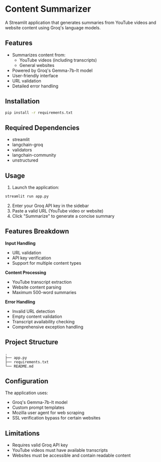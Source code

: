 # Content Summarizer

A Streamlit application that generates summaries from YouTube videos and website content using Groq's language models.

## Features

- Summarizes content from:
  - YouTube videos (including transcripts)
  - General websites
- Powered by Groq's Gemma-7b-It model
- User-friendly interface
- URL validation
- Detailed error handling

## Installation

```bash
pip install -r requirements.txt
```

## Required Dependencies

- streamlit
- langchain-groq
- validators
- langchain-community
- unstructured

## Usage

1. Launch the application:
```bash
streamlit run app.py
```

2. Enter your Groq API key in the sidebar
3. Paste a valid URL (YouTube video or website)
4. Click "Summarize" to generate a concise summary

## Features Breakdown

**Input Handling**
- URL validation
- API key verification
- Support for multiple content types

**Content Processing**
- YouTube transcript extraction
- Website content parsing
- Maximum 500-word summaries

**Error Handling**
- Invalid URL detection
- Empty content validation
- Transcript availability checking
- Comprehensive exception handling

## Project Structure

```plaintext
.
├── app.py
├── requirements.txt
└── README.md
```

## Configuration

The application uses:
- Groq's Gemma-7b-It model
- Custom prompt templates
- Mozilla user agent for web scraping
- SSL verification bypass for certain websites

## Limitations

- Requires valid Groq API key
- YouTube videos must have available transcripts
- Websites must be accessible and contain readable content

